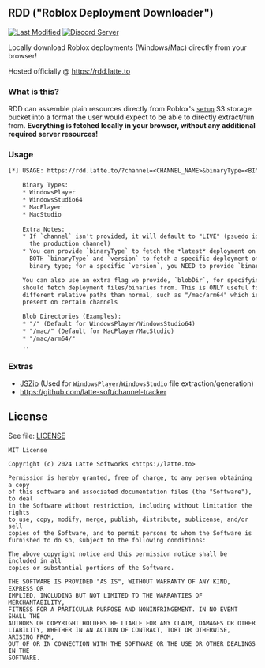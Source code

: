 [commits]: https://github.com/latte-soft/rdd/commits
[discord]: https://latte.to/discord
[badges/last-modified]: https://img.shields.io/github/last-commit/latte-soft/rdd?label=Last%20Modifed
[badges/discord]: https://discord.com/api/v10/guilds/892211155303538748/widget.png?style=shield

## RDD ("Roblox Deployment Downloader")

[![Last Modified][badges/last-modified]][commits] [![Discord Server][badges/discord]][discord]

Locally download Roblox deployments (Windows/Mac) directly from your browser!

Hosted officially @ <https://rdd.latte.to>

### What is this?

RDD can assemble plain resources directly from Roblox's [`setup`](https://setup.rbxcdn.com) S3 storage bucket into a format the user would expect to be able to directly extract/run from. **Everything is fetched locally in your browser, without any additional required server resources!**

### Usage

```txt
[*] USAGE: https://rdd.latte.to/?channel=<CHANNEL_NAME>&binaryType=<BINARY_TYPE>&version=<VERSION_HASH>

    Binary Types:
    * WindowsPlayer
    * WindowsStudio64
    * MacPlayer
    * MacStudio
    
    Extra Notes:
    * If `channel` isn't provided, it will default to "LIVE" (psuedo identifier for
      the production channel)
    * You can provide `binaryType` to fetch the *latest* deployment on a channel, or
      BOTH `binaryType` and `version` to fetch a specific deployment of a specific
      binary type; for a specific `version`, you NEED to provide `binaryType` aswell

    You can also use an extra flag we provide, `blobDir`, for specifying where RDD
    should fetch deployment files/binaries from. This is ONLY useful for using
    different relative paths than normal, such as "/mac/arm64" which is specifically
    present on certain channels

    Blob Directories (Examples):
    * "/" (Default for WindowsPlayer/WindowsStudio64)
    * "/mac/" (Default for MacPlayer/MacStudio)
    * "/mac/arm64/"
    ..

```

### Extras

* [JSZip](https://github.com/Stuk/jszip) (Used for `WindowsPlayer`/`WindowsStudio` file extraction/generation)
* <https://github.com/latte-soft/channel-tracker>

## License

See file: [LICENSE](LICENSE)

```
MIT License

Copyright (c) 2024 Latte Softworks <https://latte.to>

Permission is hereby granted, free of charge, to any person obtaining a copy
of this software and associated documentation files (the "Software"), to deal
in the Software without restriction, including without limitation the rights
to use, copy, modify, merge, publish, distribute, sublicense, and/or sell
copies of the Software, and to permit persons to whom the Software is
furnished to do so, subject to the following conditions:

The above copyright notice and this permission notice shall be included in all
copies or substantial portions of the Software.

THE SOFTWARE IS PROVIDED "AS IS", WITHOUT WARRANTY OF ANY KIND, EXPRESS OR
IMPLIED, INCLUDING BUT NOT LIMITED TO THE WARRANTIES OF MERCHANTABILITY,
FITNESS FOR A PARTICULAR PURPOSE AND NONINFRINGEMENT. IN NO EVENT SHALL THE
AUTHORS OR COPYRIGHT HOLDERS BE LIABLE FOR ANY CLAIM, DAMAGES OR OTHER
LIABILITY, WHETHER IN AN ACTION OF CONTRACT, TORT OR OTHERWISE, ARISING FROM,
OUT OF OR IN CONNECTION WITH THE SOFTWARE OR THE USE OR OTHER DEALINGS IN THE
SOFTWARE.
```
